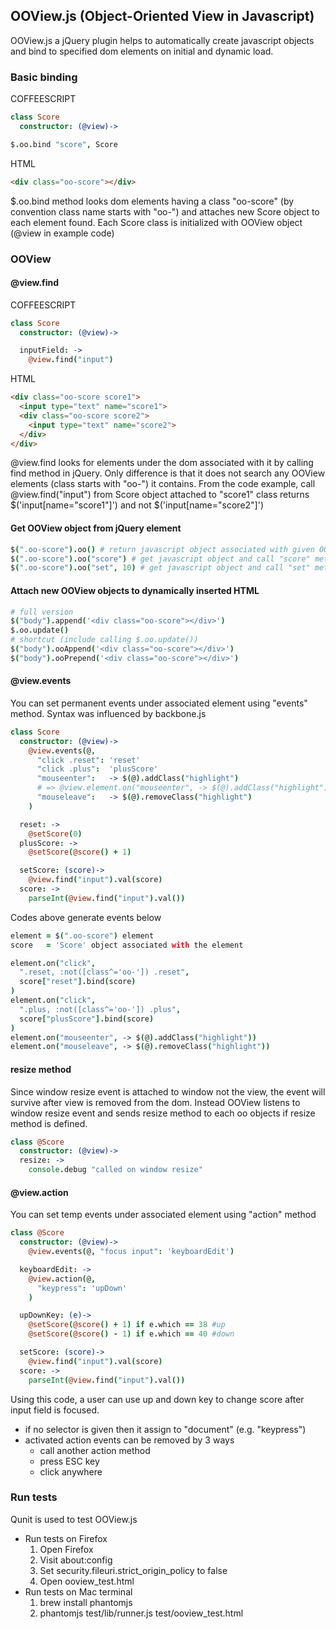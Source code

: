 ## OOView.js (Object-Oriented View in Javascript)
OOView.js a jQuery plugin helps to automatically create javascript objects
and bind to specified dom elements on initial and dynamic load.

### Basic binding
COFFEESCRIPT
```coffeescript
class Score
  constructor: (@view)->

$.oo.bind "score", Score
```
HTML
```html
<div class="oo-score"></div>
```
$.oo.bind method looks dom elements having a class "oo-score"
(by convention class name starts with "oo-") and attaches new Score object
to each element found.
Each Score class is initialized with OOView object (@view in example code)

### OOView
#### @view.find
COFFEESCRIPT
```coffeescript
class Score
  constructor: (@view)->

  inputField: ->
    @view.find("input")
```
HTML
```html
<div class="oo-score score1">
  <input type="text" name="score1">
  <div class="oo-score score2">
    <input type="text" name="score2">
  </div>
</div>
```
@view.find looks for elements under the dom associated with it by calling
find method in jQuery. Only difference is that it does not search any OOView
elements (class starts with "oo-") it contains.
From the code example, call @view.find("input") from Score object attached to
"score1" class returns $('input[name="score1"]') and not $('input[name="score2"]')

#### Get OOView object from jQuery element
```coffeescript
$(".oo-score").oo() # return javascript object associated with given OOView element
$(".oo-score").oo("score") # get javascript object and call "score" method
$(".oo-score").oo("set", 10) # get javascript object and call "set" method with one argument
```

#### Attach new OOView objects to dynamically inserted HTML
```coffeescript
# full version
$("body").append('<div class="oo-score"></div>')
$.oo.update()
# shortcut (include calling $.oo.update())
$("body").ooAppend('<div class="oo-score"></div>')
$("body").ooPrepend('<div class="oo-score"></div>')
```

#### @view.events
You can set permanent events under associated element using "events" method.
Syntax was influenced by backbone.js
```coffeescript
class Score
  constructor: (@view)->
    @view.events(@,
      "click .reset": 'reset'
      "click .plus":  'plusScore'
      "mouseenter":   -> $(@).addClass("highlight")
      # => @view.element.on("mouseenter", -> $(@).addClass("highlight"))
      "mouseleave":   -> $(@).removeClass("highlight")
    )

  reset: ->
    @setScore(0)
  plusScore: ->
    @setScore(@score() + 1)

  setScore: (score)->
    @view.find("input").val(score)
  score: ->
    parseInt(@view.find("input").val())
```
Codes above generate events below
```coffeescript
element = $(".oo-score") element
score   = 'Score' object associated with the element

element.on("click",
  ".reset, :not([class^='oo-']) .reset",
  score["reset"].bind(score)
)
element.on("click",
  ".plus, :not([class^='oo-']) .plus",
  score["plusScore"].bind(score)
)
element.on("mouseenter", -> $(@).addClass("highlight"))
element.on("mouseleave", -> $(@).removeClass("highlight"))
```

#### resize method
Since window resize event is attached to window not the view,
the event will survive after view is removed from the dom.
Instead OOView listens to window resize event and sends resize method to
each oo objects if resize method is defined.
```coffeescript
class @Score
  constructor: (@view)->
  resize: ->
    console.debug "called on window resize"
```

#### @view.action
You can set temp events under associated element using "action" method
```coffeescript
class @Score
  constructor: (@view)->
    @view.events(@, "focus input": 'keyboardEdit')

  keyboardEdit: ->
    @view.action(@,
      "keypress": 'upDown'
    )

  upDownKey: (e)->
    @setScore(@score() + 1) if e.which == 38 #up
    @setScore(@score() - 1) if e.which == 40 #down

  setScore: (score)->
    @view.find("input").val(score)
  score: ->
    parseInt(@view.find("input").val())
```
Using this code, a user can use up and down key to change score
after input field is focused.
* if no selector is given then it assign to "document" (e.g. "keypress")
* activated action events can be removed by 3 ways
  * call another action method
  * press ESC key
  * click anywhere

### Run tests
Qunit is used to test OOView.js
* Run tests on Firefox
  1. Open Firefox
  2. Visit about:config
  3. Set security.fileuri.strict_origin_policy to false
  4. Open ooview_test.html
* Run tests on Mac terminal
  1. brew install phantomjs
  2. phantomjs test/lib/runner.js test/ooview_test.html


